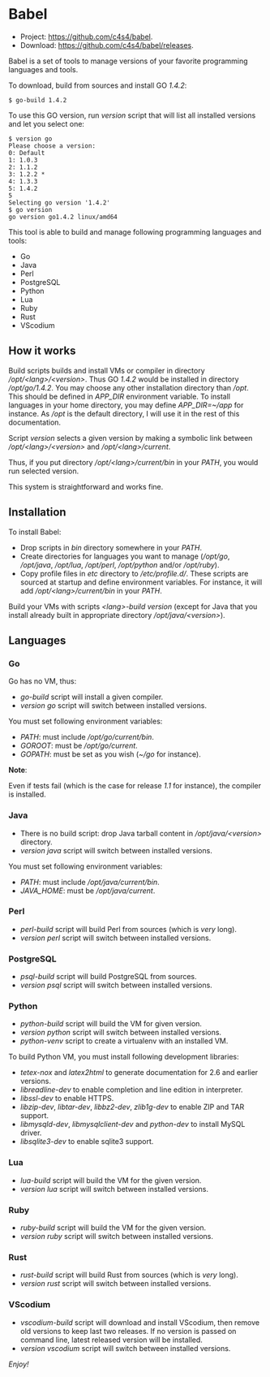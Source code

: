 # Babel

- Project: <https://github.com/c4s4/babel>.
- Download: <https://github.com/c4s4/babel/releases>.

Babel is a set of tools to manage versions of your favorite programming languages and tools.

To download, build from sources and install GO *1.4.2*:

    $ go-build 1.4.2

To use this GO version, run *version* script that will list all installed versions and let you select one:

    $ version go
    Please choose a version:
    0: Default
    1: 1.0.3
    2: 1.1.2
    3: 1.2.2 *
    4: 1.3.3
    5: 1.4.2
    5
    Selecting go version '1.4.2'
    $ go version
    go version go1.4.2 linux/amd64

This tool is able to build and manage following programming languages and tools:

- Go
- Java
- Perl
- PostgreSQL
- Python
- Lua
- Ruby
- Rust
- VScodium

## How it works

Build scripts builds and install VMs or compiler in directory */opt/&lt;lang>/&lt;version>*. Thus GO *1.4.2* would be installed in directory */opt/go/1.4.2*. You may choose any other installation directory than */opt*. This should be defined in *APP_DIR* environment variable. To install languages in your home directory, you may define *APP_DIR=~/app* for instance. As */opt* is the default directory, I will use it in the rest of this documentation.

Script *version* selects a given version by making a symbolic link between */opt/&lt;lang>/&lt;version>* and */opt/&lt;lang>/current*.

Thus, if you put directory */opt/&lt;lang>/current/bin* in your *PATH*, you would run selected version.

This system is straightforward and works fine.

## Installation

To install Babel:

- Drop scripts in *bin* directory somewhere in your *PATH*.
- Create directories for languages you want to manage (*/opt/go*, */opt/java*, */opt/lua*, */opt/perl*, */opt/python* and/or */opt/ruby*).
- Copy profile files in *etc* directory to */etc/profile.d/*. These scripts are sourced at startup and define environment variables. For instance, it will add */opt/&lt;lang>/current/bin* in your *PATH*.

Build your VMs with scripts *&lt;lang>-build version* (except for Java that you install already built in appropriate directory */opt/java/&lt;version>*).

## Languages

### Go

Go has no VM, thus:

- *go-build* script will install a given compiler.
- *version go* script will switch between installed versions.

You must set following environment variables:

- *PATH*: must include */opt/go/current/bin*.
- *GOROOT*: must be */opt/go/current*.
- *GOPATH*: must be set as you wish (*~/go* for instance).

**Note**:

Even if tests fail (which is the case for release *1.1* for instance), the compiler is installed.

### Java

- There is no build script: drop Java tarball content in */opt/java/&lt;version>* directory.
- *version java* script will switch between installed versions.

You must set following environment variables:

- *PATH*: must include */opt/java/current/bin*.
- *JAVA_HOME*: must be */opt/java/current*.

### Perl

- *perl-build* script will build Perl from sources (which is *very* long).
- *version perl* script will switch between installed versions.

### PostgreSQL

- *psql-build* script will build PostgreSQL from sources.
- *version psql* script will switch between installed versions.

### Python

- *python-build* script will build the VM for given version.
- *version python* script will switch between installed versions.
- *python-venv* script to create a virtualenv with an installed VM.

To build Python VM, you must install following development libraries:

- *tetex-nox* and *latex2html* to generate documentation for 2.6 and earlier versions.
- *libreadline-dev* to enable completion and line edition in interpreter.
- *libssl-dev* to enable HTTPS.
- *libzip-dev*, *libtar-dev*, *libbz2-dev*, *zlib1g-dev* to enable ZIP and TAR support.
- *libmysqld-dev*, *libmysqlclient-dev* and *python-dev* to install MySQL driver.
- *libsqlite3-dev* to enable sqlite3 support.

### Lua

- *lua-build* script will build the VM for the given version.
- *version lua* script will switch between installed versions.

### Ruby

- *ruby-build* script will build the VM for the given version.
- *version ruby* script will switch between installed versions.

### Rust

- *rust-build* script will build Rust from sources (which is *very* long).
- *version rust* script will switch between installed versions.

### VScodium

- *vscodium-build* script will download and install VScodium, then remove old versions to keep last two releases. If no version is passed on command line, latest released version will be installed.
- *version vscodium* script will switch between installed versions.

*Enjoy!*
